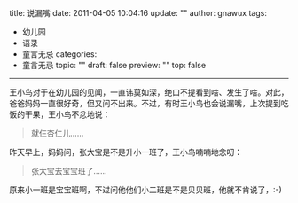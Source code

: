 title: 说漏嘴
date: 2011-04-05 10:04:16
update: ""
author: gnawux
tags:
- 幼儿园
- 语录
- 童言无忌
categories:
- 童言无忌
topic: ""
draft: false
preview: ""
top: false


---


<p>王小鸟对于在幼儿园的见闻，一直讳莫如深，绝口不提看到啥、发生了啥。对此，爸爸妈妈一直很好奇，但又问不出来。不过，有时王小鸟也会说漏嘴，上次提到吃饭的干果，王小鸟不忿地说：</p>
<blockquote><p>就仨杏仁儿……</p></blockquote>
<p>昨天早上，妈妈问，张大宝是不是升小一班了，王小鸟喃喃地念叨：</p>
<blockquote><p>张大宝去宝宝班了……</p></blockquote>
<p>原来小一班是宝宝班啊，不过问他他们小二班是不是贝贝班，他就不肯说了，:-)</p>
<p>&nbsp;</p>
<p>&nbsp;</p>
